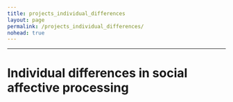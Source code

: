 ```yaml
---
title: projects_individual_differences
layout: page
permalink: /projects_individual_differences/
nohead: true
---
```

------
# Individual differences in social affective processing<br />
